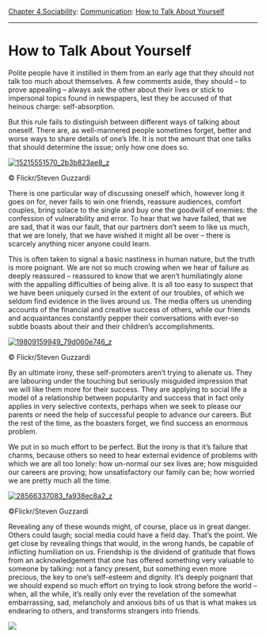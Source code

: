 [Chapter 4.Sociability](https://www.theschooloflife.com/thebookoflife/category/sociability/): [Communication](https://www.theschooloflife.com/thebookoflife/category/sociability/communication/): [How to Talk About Yourself](https://www.theschooloflife.com/thebookoflife/how-to-talk-about-yourself/)

* * *

# How to Talk About Yourself

Polite people have it instilled in them from an early age that they should not talk too much about themselves. A few comments aside, they should – to prove appealing – always ask the other about their lives or stick to impersonal topics found in newspapers, lest they be accused of that heinous charge: self-absorption.

But this rule fails to distinguish between different ways of talking about oneself. There are, as well-mannered people sometimes forget, better and worse ways to share details of one’s life. It is not the amount that one talks that should determine the issue; only how one does so.

[![15215551570_2b3b823ae8_z](https://www.theschooloflife.com/thebookoflife/wp-content/uploads/2016/10/15215551570_2b3b823ae8_z.jpg)](http://www.thebookoflife.org/wp-content/uploads/2016/10/15215551570_2b3b823ae8_z.jpg)

© Flickr/Steven Guzzardi

There is one particular way of discussing oneself which, however long it goes on for, never fails to win one friends, reassure audiences, comfort couples, bring solace to the single and buy one the goodwill of enemies: the confession of vulnerability and error. To hear that we have failed, that we are sad, that it was our fault, that our partners don’t seem to like us much, that we are lonely, that we have wished it might all be over – there is scarcely anything nicer anyone could learn.

This is often taken to signal a basic nastiness in human nature, but the truth is more poignant. We are not so much crowing when we hear of failure as deeply reassured – reassured to know that we aren’t humiliatingly alone with the appalling difficulties of being alive. It is all too easy to suspect that we have been uniquely cursed in the extent of our troubles, of which we seldom find evidence in the lives around us. The media offers us unending accounts of the financial and creative success of others, while our friends and acquaintances constantly pepper their conversations with ever-so subtle boasts about their and their children’s accomplishments.

[![19809159949_79d060e746_z](https://www.theschooloflife.com/thebookoflife/wp-content/uploads/2016/10/19809159949_79d060e746_z.jpg)](http://www.thebookoflife.org/wp-content/uploads/2016/10/19809159949_79d060e746_z.jpg)

© Flickr/Steven Guzzardi

By an ultimate irony, these self-promoters aren’t trying to alienate us. They are labouring under the touching but seriously misguided impression that we will like them more for their success. They are applying to social life a model of a relationship between popularity and success that in fact only applies in very selective contexts, perhaps when we seek to please our parents or need the help of successful people to advance our careers. But the rest of the time, as the boasters forget, we find success an enormous problem.

We put in so much effort to be perfect. But the irony is that it’s failure that charms, because others so need to hear external evidence of problems with which we are all too lonely: how un-normal our sex lives are; how misguided our careers are proving; how unsatisfactory our family can be; how worried we are pretty much all the time.

[![28566337083_fa938ec8a2_z](https://www.theschooloflife.com/thebookoflife/wp-content/uploads/2016/10/28566337083_fa938ec8a2_z.jpg)](http://www.thebookoflife.org/wp-content/uploads/2016/10/28566337083_fa938ec8a2_z.jpg)

©Flickr/Steven Guzzardi

Revealing any of these wounds might, of course, place us in great danger. Others could laugh; social media could have a field day. That’s the point. We get close by revealing things that would, in the wrong hands, be capable of inflicting humiliation on us. Friendship is the dividend of gratitude that flows from an acknowledgement that one has offered something very valuable to someone by talking: not a fancy present, but something even more precious, the key to one’s self-esteem and dignity. It’s deeply poignant that we should expend so much effort on trying to look strong before the world – when, all the while, it’s really only ever the revelation of the somewhat embarrassing, sad, melancholy and anxious bits of us that is what makes us endearing to others, and transforms strangers into friends.

[![](https://img.youtube.com/vi/ldmPgQZ52Ec/0.jpg)](https://www.youtube.com/embed/ldmPgQZ52Ec '')
